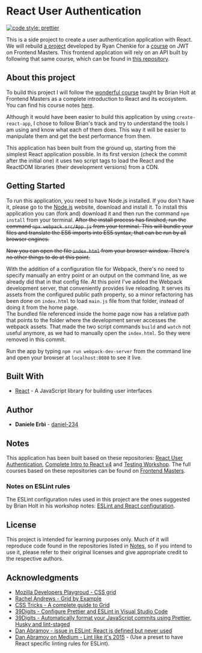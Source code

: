 # React User Authentication

[![code style: prettier](https://img.shields.io/badge/code_style-prettier-ff69b4.svg?style=flat-square)](https://github.com/prettier/prettier)

This is a side project to create a user authentication application with React. 
We will rebuild [a project](https://github.com/chenkie/react-user-authentication) developed by Ryan Chenkie for a [course](https://frontendmasters.com/courses/secure-auth-jwt/) on JWT on Frontend Masters. 
This frontend application will rely on an API built by following that same course, which can be found in [this repository](https://github.com/daniel-234/user-authentication-api). 

## About this project

To build this project I will follow the [wonderful course](https://frontendmasters.com/courses/complete-react-v4/) taught by Brian Holt at Frontend Masters as a complete introduction to React and its ecosystem. You can find his course notes [here](https://btholt.github.io/complete-intro-to-react-v4/).

Although it would have been easier to build this application by using `create-react-app`, I chose to follow Brian's track and try to understand the tools I am using and know what each of them does. This way it will be easier to manipulate them and get the best performance from them. 

This application has been built from the ground up, starting from the simplest React application possible. 
In its first version (check the commit after the initial one) it uses two script tags to load the React and the ReactDOM libraries (their development versions) from a CDN. 

## Getting Started

To run this application, you need to have Node.js installed. If you don't have it, please go to the [Node.js](https://nodejs.org/en/) website, download and install it. To install this application you can (fork and) download it and then run the command `npm install` from your terminal. 
<del>After the install process has finished, run the command `npx webpack src/App.js` from your terminal. This will bundle your files and translate the ES6 imports into ES5 syntax, that can be run by all browser engines.</del>

<del>Now you can  open the file `index.html` from your browser window. There's no other things to do at this point.</del>

With the addition of a configuration file for Webpack, there's no need to specify manually an entry point or an output on the command line, as we already did that in that config file. 
At this point I've added the Webpack development server, that conveniently provides live reloading. It serves its assets from the configured public path property, so a minor refactoring has been done on `index.html` to load `main.js` file from that folder, instead of doing it from the home page.  
The bundled file referenced inside the home page now has a relative path that points to the folder where the development server accesses the webpack assets. That made the two script commands `build` and `watch` not useful anymore, as we had to manually open the `index.html`. So they were removed in this commit. 

Run the app by typing `npm run webpack-dev-server` from the command line and open your browser at `localhost:8080` to see it live.  

## Built With

- [React](https://reactjs.org/) - A JavaScript library for building user interfaces

## Author

- **Daniele Erbì** - [daniel-234](https://github.com/daniel-234)

## Notes

This application has been built based on these repositories: [React User Authentication](https://github.com/chenkie/react-user-authentication), [Complete Intro to React v4](https://btholt.github.io/complete-intro-to-react-v4/) and [Testing Workshop](https://github.com/kentcdodds/testing-workshop).
The full courses based on these repositories can be found on [Frontend Masters](https://frontendmasters.com/).

### Notes on ESLint rules

The ESLint configuration rules used in this project are the ones suggested by Brian Holt in his workshop notes: [ESLint and React configuration](https://btholt.github.io/complete-intro-to-react-v4/jsx/#eslint--react). 

## License

This project is intended for learning purposes only. Much of it will reproduce code found in the repositories listed in [Notes](#notes), so if you intend to use it, please refer to their original licenses and give appropriate credit to the respective authors.

## Acknowledgments

- [Mozilla Developers Playgroud - CSS grid](https://mozilladevelopers.github.io/playground/css-grid)
- [Rachel Andrews - Grid by Example](https://gridbyexample.com/)
- [CSS Tricks - A complete guide to Grid](https://css-tricks.com/snippets/css/complete-guide-grid/)
- [39Digits - Configure Prettier and ESLint in Visual Studio Code](https://www.39digits.com/configure-prettier-and-eslint-in-visual-studio-code/)
- [39Digits - Automatically format your JavaScript commits using Prettier, Husky and lint-staged](https://www.39digits.com/automatically-format-your-javascript-commits-using-prettier-and-husky/)
- [Dan Abramov - issue in ESLint: React is defined but never used](https://github.com/babel/babel-eslint/issues/6)
- [Dan Abramov on Medium - Lint like it's 2015](https://medium.com/@dan_abramov/lint-like-it-s-2015-6987d44c5b48) - 
  (Use a preset to have React specific linting rules for ESLint). 